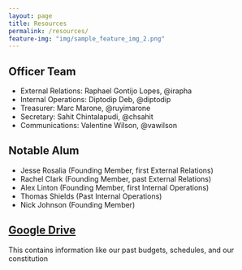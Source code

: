 ```yaml
---
layout: page
title: Resources
permalink: /resources/
feature-img: "img/sample_feature_img_2.png"
---
```


## Officer Team

 - External Relations: Raphael Gontijo Lopes, @irapha
 - Internal Operations: Diptodip Deb, @diptodip
 - Treasurer: Marc Marone, @ruyimarone
 - Secretary: Sahit Chintalapudi, @chsahit
 - Communications: Valentine Wilson, @vawilson

## Notable Alum

 - Jesse Rosalia (Founding Member, first External Relations)
 - Rachel Clark (Founding Member, past External Relations)
 - Alex Linton (Founding Member, first Internal Operations)
 - Thomas Shields (Past Internal Operations)
 - Nick Johnson (Founding Member)

## [Google Drive](https://drive.google.com/open?id=0B2hjlO2NzFMqNWo4UThpVW5kSGM)

This contains information like our past budgets, schedules, and our constitution
